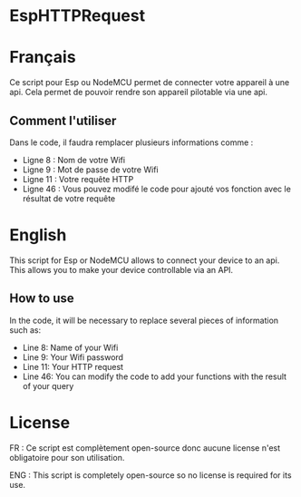  # EspHTTPRequest

# Français

Ce script pour Esp ou NodeMCU permet de connecter votre appareil à une api. Cela permet de pouvoir rendre son appareil pilotable via une api.

## Comment l'utiliser

Dans le code, il faudra remplacer plusieurs informations comme :
- Ligne 8 : Nom de votre Wifi
- Ligne 9 : Mot de passe de votre Wifi
- Ligne 11 : Votre requête HTTP
- Ligne 46 : Vous pouvez modifé le code pour ajouté vos fonction avec le résultat de votre requête

# English

This script for Esp or NodeMCU allows to connect your device to an api. This allows you to make your device controllable via an API.

## How to use
In the code, it will be necessary to replace several pieces of information such as:
- Line 8: Name of your Wifi
- Line 9: Your Wifi password
- Line 11: Your HTTP request
- Line 46: You can modify the code to add your functions with the result of your query

# License
FR :
Ce script est complètement open-source donc aucune license n'est obligatoire pour son utilisation.

ENG : 
This script is completely open-source so no license is required for its use.

